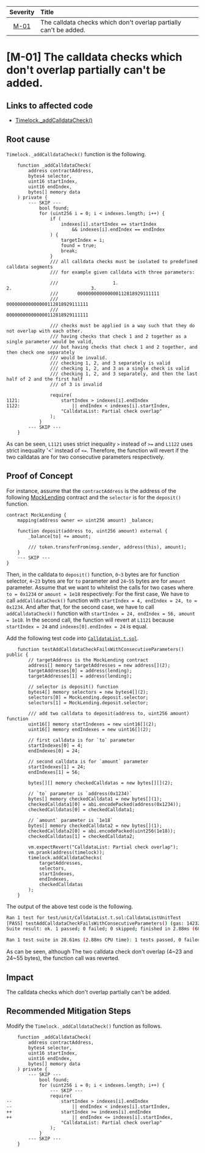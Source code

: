 | Severity | Title | 
|:--:|:---|
| [M-01](#m-01-the-calldata-checks-which-dont-overlap-partially-cant-be-added) | The calldata checks which don't overlap partially can't be added. |


# [M-01] The calldata checks which don't overlap partially can't be added.

## Links to affected code
- [Timelock._addCalldataCheck()](https://github.com/code-423n4/2024-10-kleidi/blob/main/src/Timelock.sol#L1120-L1121)

## Root cause
`Timelock._addCalldataCheck()` function is the following.
```solidity
    function _addCalldataCheck(
        address contractAddress,
        bytes4 selector,
        uint16 startIndex,
        uint16 endIndex,
        bytes[] memory data
    ) private {
        --- SKIP ---
            bool found;
            for (uint256 i = 0; i < indexes.length; i++) {
                if (
                    indexes[i].startIndex == startIndex
                        && indexes[i].endIndex == endIndex
                ) {
                    targetIndex = i;
                    found = true;
                    break;
                }
                /// all calldata checks must be isolated to predefined calldata segments
                /// for example given calldata with three parameters:

                ///                    1.                              2.                             3.
                ///       000000000000000112818929111111
                ///                                     000000000000000112818929111111
                ///                                                                   000000000000000112818929111111

                /// checks must be applied in a way such that they do not overlap with each other.
                /// having checks that check 1 and 2 together as a single parameter would be valid,
                /// but having checks that check 1 and 2 together, and then check one separately
                /// would be invalid.
                /// checking 1, 2, and 3 separately is valid
                /// checking 1, 2, and 3 as a single check is valid
                /// checking 1, 2, and 3 separately, and then the last half of 2 and the first half
                /// of 3 is invalid

                require(
1121:               startIndex > indexes[i].endIndex
1122:                   || endIndex < indexes[i].startIndex,
                    "CalldataList: Partial check overlap"
                );
            }
        --- SKIP ---
    }
```
As can be seen, `L1121` uses strict inequality `>` instead of `>=` and `L1122` uses strict inequality '<' instead of `<=`. Therefore, the function will revert if the two calldatas are for two consecutive parameters respectively.

## Proof of Concept
For instance, assume that the `contractAddress` is the address of the following [MockLending](https://github.com/code-423n4/2024-10-kleidi/blob/main/test/mock/MockLending.sol) contract and the `selector` is for the `deposit()` function.
```solidity
contract MockLending {
    mapping(address owner => uint256 amount) _balance;

    function deposit(address to, uint256 amount) external {
        _balance[to] += amount;

        /// token.transferFrom(msg.sender, address(this), amount);
    }
    --- SKIP ---
}
```
Then, in the calldata to `deposit()` function, `0~3` bytes are for function selector, `4~23` bytes are for `to` parameter and `24~55` bytes are for `amount` parameter.
Assume that we want to whitelist the calls for two cases where `to = 0x1234` or `amount = 1e18` respectively: For the first case, We have to call `addCalldataCheck()` function with `startIndex = 4, endIndex = 24, to = 0x1234`. And after that, for the second case, we have to call `addCalldataCheck()` function with `startIndex = 24, endIndex = 56, amount = 1e18`. In the second call, the function will revert at `L1121` because `startIndex = 24` and `indexes[0].endIndex = 24` is equal. 

Add the following test code into [`CalldataList.t.sol`](https://github.com/code-423n4/2024-10-kleidi/blob/main/test/unit/CalldataList.t.sol).
```solidity
    function testAddCalldataCheckFailsWithConsecutiveParameters() public {
        // targetAddress is the MockLending contract
        address[] memory targetAddresses = new address[](2);
        targetAddresses[0] = address(lending);
        targetAddresses[1] = address(lending);

        // selector is deposit() function
        bytes4[] memory selectors = new bytes4[](2);
        selectors[0] = MockLending.deposit.selector;
        selectors[1] = MockLending.deposit.selector;

        /// add two calldata to deposit(address to, uint256 amount) function
        uint16[] memory startIndexes = new uint16[](2);
        uint16[] memory endIndexes = new uint16[](2);

        // first calldata is for `to` parameter
        startIndexes[0] = 4;
        endIndexes[0] = 24;

        // second calldata is for `amount` parameter 
        startIndexes[1] = 24;
        endIndexes[1] = 56;

        bytes[][] memory checkedCalldatas = new bytes[][](2);

        // `to` parameter is `address(0x1234)`
        bytes[] memory checkedCalldata1 = new bytes[](1);
        checkedCalldata1[0] = abi.encodePacked(address(0x1234));
        checkedCalldatas[0] = checkedCalldata1;

        // `amount` parameter is `1e18`
        bytes[] memory checkedCalldata2 = new bytes[](1);
        checkedCalldata2[0] = abi.encodePacked(uint256(1e18));
        checkedCalldatas[1] = checkedCalldata2;

        vm.expectRevert("CalldataList: Partial check overlap");
        vm.prank(address(timelock));
        timelock.addCalldataChecks(
            targetAddresses,
            selectors,
            startIndexes,
            endIndexes,
            checkedCalldatas
        );
    }
```
The output of the above test code is the following.
```bash
Ran 1 test for test/unit/CalldataList.t.sol:CalldataListUnitTest
[PASS] testAddCalldataCheckFailsWithConsecutiveParameters() (gas: 142328)
Suite result: ok. 1 passed; 0 failed; 0 skipped; finished in 2.88ms (685.20µs CPU time)

Ran 1 test suite in 28.61ms (2.88ms CPU time): 1 tests passed, 0 failed, 0 skipped (1 total tests)
```
As can be seen, although The two calldata check don't overlap (4~23 and 24~55 bytes), the function call was reverted.

## Impact
The calldata checks which don't overlap partially can't be added.

## Recommended Mitigation Steps
Modify the `Timelock._addCalldataCheck()` function as follows.
```solidity
    function _addCalldataCheck(
        address contractAddress,
        bytes4 selector,
        uint16 startIndex,
        uint16 endIndex,
        bytes[] memory data
    ) private {
        --- SKIP ---
            bool found;
            for (uint256 i = 0; i < indexes.length; i++) {
                --- SKIP ---
                require(
--                  startIndex > indexes[i].endIndex
--                      || endIndex < indexes[i].startIndex,
++                  startIndex >= indexes[i].endIndex
++                      || endIndex <= indexes[i].startIndex,
                    "CalldataList: Partial check overlap"
                );
            }
        --- SKIP ---
    }
```
